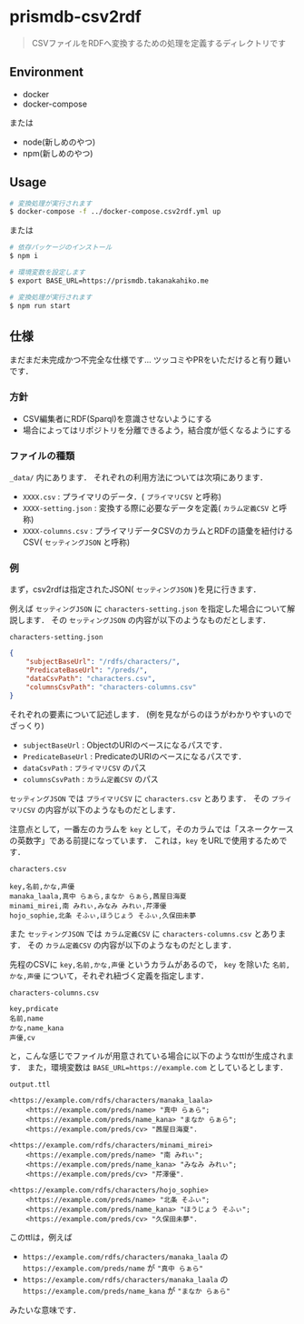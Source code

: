 # prismdb-csv2rdf

> CSVファイルをRDFへ変換するための処理を定義するディレクトリです

## Environment

- docker
- docker-compose

または

- node(新しめのやつ)
- npm(新しめのやつ)

## Usage

```bash
# 変換処理が実行されます
$ docker-compose -f ../docker-compose.csv2rdf.yml up
```

または

```bash
# 依存パッケージのインストール
$ npm i

# 環境変数を設定します
$ export BASE_URL=https://prismdb.takanakahiko.me

# 変換処理が実行されます
$ npm run start
```

## 仕様

まだまだ未完成かつ不完全な仕様です...
ツッコミやPRをいただけると有り難いです．

### 方針

- CSV編集者にRDF(Sparql)を意識させないようにする
- 場合によってはリポジトリを分離できるよう，結合度が低くなるようにする

### ファイルの種類

`_data/` 内にあります．
それぞれの利用方法については次項にあります．

- `XXXX.csv` : プライマリのデータ．( `プライマリCSV` と呼称)
- `XXXX-setting.json` : 変換する際に必要なデータを定義( `カラム定義CSV` と呼称)
- `XXXX-columns.csv` : プライマリデータCSVのカラムとRDFの語彙を紐付けるCSV( `セッティングJSON` と呼称)

### 例

まず，csv2rdfは指定されたJSON( `セッティングJSON` )を見に行きます．

例えば `セッティングJSON` に `characters-setting.json` を指定した場合について解説します．
その `セッティングJSON` の内容が以下のようなものだとします．

`characters-setting.json`
```json
{
    "subjectBaseUrl": "/rdfs/characters/",
    "PredicateBaseUrl": "/preds/",
    "dataCsvPath": "characters.csv",
    "columnsCsvPath": "characters-columns.csv"
}
```

それぞれの要素について記述します．
(例を見ながらのほうがわかりやすいのでざっくり)

- `subjectBaseUrl` : ObjectのURIのベースになるパスです．
- `PredicateBaseUrl` : PredicateのURIのベースになるパスです．
- `dataCsvPath` : `プライマリCSV` のパス
- `columnsCsvPath` : `カラム定義CSV` のパス

`セッティングJSON` では `プライマリCSV` に `characters.csv` とあります．
その `プライマリCSV` の内容が以下のようなものだとします．

注意点として，一番左のカラムを `key` として，そのカラムでは「スネークケースの英数字」である前提になっています．
これは，`key` をURLで使用するためです．

`characters.csv`
```csv
key,名前,かな,声優
manaka_laala,真中 らぁら,まなか らぁら,茜屋日海夏
minami_mirei,南 みれぃ,みなみ みれぃ,芹澤優
hojo_sophie,北条 そふぃ,ほうじょう そふぃ,久保田未夢
```

また `セッティングJSON` では `カラム定義CSV` に `characters-columns.csv` とあります．
その `カラム定義CSV` の内容が以下のようなものだとします．

先程のCSVに `key,名前,かな,声優` というカラムがあるので， `key` を除いた `名前,かな,声優` について，それぞれ紐づく定義を指定します．

`characters-columns.csv`
```csv
key,prdicate
名前,name
かな,name_kana
声優,cv
```

と，こんな感じでファイルが用意されている場合に以下のようなttlが生成されます．
また，環境変数は `BASE_URL=https://example.com` としているとします．

`output.ttl`
```
<https://example.com/rdfs/characters/manaka_laala>
    <https://example.com/preds/name> "真中 らぁら";
    <https://example.com/preds/name_kana> "まなか らぁら";
    <https://example.com/preds/cv> "茜屋日海夏".

<https://example.com/rdfs/characters/minami_mirei>
    <https://example.com/preds/name> "南 みれぃ";
    <https://example.com/preds/name_kana> "みなみ みれぃ";
    <https://example.com/preds/cv> "芹澤優".    

<https://example.com/rdfs/characters/hojo_sophie>
    <https://example.com/preds/name> "北条 そふぃ";
    <https://example.com/preds/name_kana> "ほうじょう そふぃ";
    <https://example.com/preds/cv> "久保田未夢".
```

このttlは，例えば

- `https://example.com/rdfs/characters/manaka_laala` の `https://example.com/preds/name` が `"真中 らぁら"`
- `https://example.com/rdfs/characters/manaka_laala` の `https://example.com/preds/name_kana` が `"まなか らぁら"`

みたいな意味です．
